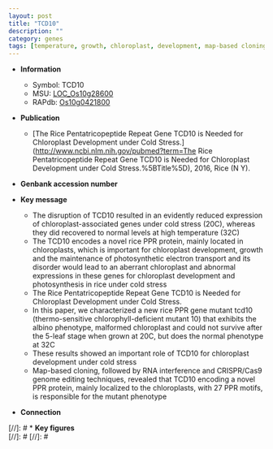 ```yaml
---
layout: post
title: "TCD10"
description: ""
category: genes
tags: [temperature, growth, chloroplast, development, map-based cloning, photosynthesis, cold stress, stress, R protein, chloroplast development]
---
```


* **Information**  
    + Symbol: TCD10  
    + MSU: [LOC_Os10g28600](http://rice.plantbiology.msu.edu/cgi-bin/ORF_infopage.cgi?orf=LOC_Os10g28600)  
    + RAPdb: [Os10g0421800](http://rapdb.dna.affrc.go.jp/viewer/gbrowse_details/irgsp1?name=Os10g0421800)  

* **Publication**  
    + [The Rice Pentatricopeptide Repeat Gene TCD10 is Needed for Chloroplast Development under Cold Stress.](http://www.ncbi.nlm.nih.gov/pubmed?term=The Rice Pentatricopeptide Repeat Gene TCD10 is Needed for Chloroplast Development under Cold Stress.%5BTitle%5D), 2016, Rice (N Y).

* **Genbank accession number**  

* **Key message**  
    + The disruption of TCD10 resulted in an evidently reduced expression of chloroplast-associated genes under cold stress (20C), whereas they did recovered to normal levels at high temperature (32C)
    + The TCD10 encodes a novel rice PPR protein, mainly located in chloroplasts, which is important for chloroplast development, growth and the maintenance of photosynthetic electron transport and its disorder would lead to an aberrant chloroplast and abnormal expressions in these genes for chloroplast development and photosynthesis in rice under cold stress
    + The Rice Pentatricopeptide Repeat Gene TCD10 is Needed for Chloroplast Development under Cold Stress.
    + In this paper, we characterized a new rice PPR gene mutant tcd10 (thermo-sensitive chlorophyll-deficient mutant 10) that exhibits the albino phenotype, malformed chloroplast and could not survive after the 5-leaf stage when grown at 20C, but does the normal phenotype at 32C
    + These results showed an important role of TCD10 for chloroplast development under cold stress
    + Map-based cloning, followed by RNA interference and CRISPR/Cas9 genome editing techniques, revealed that TCD10 encoding a novel PPR protein, mainly localized to the chloroplasts, with 27 PPR motifs, is responsible for the mutant phenotype

* **Connection**  

[//]: # * **Key figures**  
[//]: # 
[//]: # 
